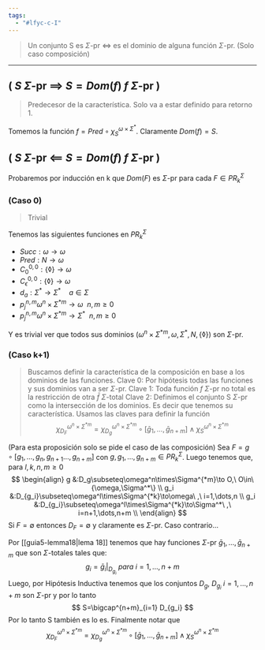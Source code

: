 ```yaml
---
tags:
  - "#lfyc-c-I"
---
```

> Un conjunto S es $\Sigma$-pr $\iff$ es el dominio de alguna función $\Sigma$-pr. (Solo caso composición)

---
## ( $S\ \Sigma$-pr $\implies\ S=Dom(f)\ f\ \Sigma$-pr )
> Predecesor de la característica. Solo va a estar definido para retorno 1.

Tomemos la función $f=Pred\circ\chi^{\omega\times\Sigma^*}_S$.
Claramente $Dom(f)=S$.
## ( $S\ \Sigma$-pr $\impliedby\ S=Dom(f)\ f\ \Sigma$-pr )
Probaremos por inducción en k que $Dom(F)$ es $\Sigma$-pr para cada $F\in PR^{\Sigma}_k$
### (Caso 0)
> Trivial

Tenemos las siguientes funciones en $PR^{\Sigma}_k$
- $Succ:\omega\to\omega$
- $Pred:N\to\omega$
- $C_0^{0,0}:\{\lozenge\}\to\omega$
- $C_\epsilon^{0,0}:\{\lozenge\}\to\omega$
- $d_a:\Sigma^*\to\Sigma^*\quad a\in\Sigma$
- $p_j^{n,m}\omega^n\times\Sigma^{*m}\to\omega\ \ n,m\ge 0$
- $p_j^{n,m}\omega^n\times\Sigma^{*m}\to\Sigma^*\ \ n,m\ge 0$

Y es trivial ver que todos sus dominios ($\omega^n\times\Sigma^{*m}, \omega, \Sigma^*, N, \{\lozenge\}$) son $\Sigma$-pr.

### (Caso k+1)
> Buscamos definir la característica de la composición en base a los dominios de las funciones.
> Clave 0: Por hipótesis todas las funciones y sus dominios van a ser $\Sigma$-pr. 
> Clave 1: Toda función $f$ $\Sigma$-pr no total es la restricción de otra $\bar f$ $\Sigma$-total 
> Clave 2: Definimos el conjunto S $\Sigma$-pr como la intersección de los dominios. Es decir que tenemos su característica.
> Usamos las claves para definir la función
> $$\chi_{D_F}^{\omega^n\times\Sigma^{*m}}=
\chi_{D_g}^{\omega^n\times\Sigma^{*m}}\circ
[\bar g_1,\dots,\bar g_{n+m}]\land
\chi_{S}^{\omega^n\times\Sigma^{*m}}
$$

(Para esta proposición solo se pide el caso de las composición)
Sea $F=g\circ[g_1,\dots,g_n,g_{n+1}\dots,g_{n+m}]$ con $g,g_1,\dots,g_{n+m}\in PR^{\Sigma}_k$.
Luego tenemos que, para $l,k,n,m\ge 0$
 $$
 \begin{align}
 g &:D_g\subseteq\omega^n\times\Sigma^{*m}\to O,\ O\in\{\omega,\Sigma^*\} \\
 g_i &:D_{g_i}\subseteq\omega^l\times\Sigma^{*k}\to\omega\ ,\ i=1,\dots,n \\
 g_i &:D_{g_i}\subseteq\omega^l\times\Sigma^{*k}\to\Sigma^*\ ,\ i=n+1,\dots,n+m \\
 \end{align}
 $$ 
Si $F=\emptyset$ entonces $D_F=\emptyset$ y claramente es $\Sigma$-pr.
Caso contrario...

Por [[guia5-lemma18|lema 18]] tenemos que hay funciones $\Sigma$-pr $\bar g_1,\dots,\bar g_{n+m}$ que son $\Sigma$-totales tales que:
$$g_i=\bar g_i|_{D_{g_i}}\ para\ i=1,\dots,n+m$$
Luego, por Hipótesis Inductiva tenemos que los conjuntos $D_g,\ D_{g_i}\ i=1,\dots, n+m$ son $\Sigma$-pr y por lo tanto
$$
S=\bigcap^{n+m}_{i=1} D_{g_i}
$$
Por lo tanto S también es lo es.
Finalmente notar que
$$
\chi_{D_F}^{\omega^n\times\Sigma^{*m}}=
\chi_{D_g}^{\omega^n\times\Sigma^{*m}}\circ
[\bar g_1,\dots,\bar g_{n+m}]\land
\chi_{S}^{\omega^n\times\Sigma^{*m}}
$$
